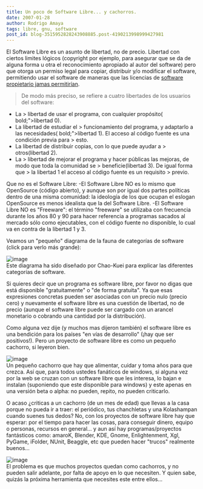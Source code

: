 ```yaml
---
title: Un poco de Software Libre... y cachorros.
date: 2007-01-28
author: Rodrigo Amaya
tags: libre, gnu, software
post_id: blog-3515952828243908885.post-4190213998999427981
---
```


El Software Libre es un asunto de libertad, no de precio. Libertad con ciertos limites lógicos (copyright por ejemplo, para asegurar que se da de alguna forma u otra el reconocimiento apropiado al autor del software) pero que otorga un permiso legal para copiar, distribuir y/o modificar el software, permitiendo usar el software de maneras que las licencias de [software propietario jamas permitirían](https://rodrigoamaya.blogspot.com/2007/01/el-software-propietario-la-realidad.html).
> De modo más
> preciso, se refiere a cuatro libertades de los usuarios del software:
- La > libertad de usar el programa, con cualquier propósito( bold;">libertad 0).
- La libertad de estudiar el > funcionamiento del programa, y adaptarlo a las necesidades( bold;">libertad 1). El acceso al código fuente es una condición previa para > esto.
- La libertad de distribuir copias, con lo que puede ayudar a > otros(libertad 2).
- La > libertad de mejorar el programa y hacer públicas las mejoras, de modo que toda la comunidad se > beneficie(libertad 3). De igual forma que > la libertad 1 el acceso al código fuente es un requisito > previo.

Que no es el Software Libre:
-El
Software Libre NO es lo mismo que OpenSource (código abierto), y aunque son por igual dos partes políticas dentro de una misma comunidad: la ideología de los que ocupan el eslogan OpenSource es menos idealista que la del Software Libre.
-El Software Libre NO es "Freeware": el término "freeware" se utilizaba con frecuencia durante los años
80 y 90 para hacer referencia a programas sacados al mercado sólo como ejecutables, con el código fuente no disponible, lo cual va en contra de la libertad 1 y 3.

Veamos un "pequeño" diagrama de la fauna de categorías de software (click para verlo más grande):

![image](https://www.gnu.org/philosophy/category.es.png)  
Este diagrama ha sido diseñado por Chao-Kuei para explicar las diferentes categorías de software.

Si quieres decir que un programa es software libre, por favor no digas que está disponible "gratuitamente" o "de forma gratuita". Ya que esas expresiones concretas pueden ser asociadas con un precio nulo (precio cero) y nuevamente el software libre es una cuestión de libertad, no de precio (aunque el software libre puede ser cargado con un arancel monetario o cobrando una cantidad por la distribución).

Como alguna vez dije (y muchos mas dijeron también) el software libre es una bendición para los países "en vías de desarrollo" (¡hay que ser positivos!). Pero un proyecto de software libre es como un pequeño cachorro, si leyeron bien.

![image](https://bp3.blogger.com/_ayvorITawE4/Rb9QtzD_h5I/AAAAAAAAABg/m6EqFC1DoUA/s400/puppy.jpg)    
Un pequeño cachorro que hay que alimentar, cuidar y toma años para que crezca. Así que, para todos ustedes fanáticos de windows, si alguna vez por la web se cruzan con un software libre que les interesa, lo bajan e instalan (suponiendo que este disponible para windows) y este apenas en una versión beta o alpha: no pueden, repito, no pueden criticarlo.

O acaso ¿criticas a un cachorro (de un mes de edad) que llevas a la casa porque no pueda ir a traer: el periódico, tus chanchletas y una Kolashampan cuando suenes tus dedos? No, con los proyectos de software libre hay que esperar: por el tiempo para hacer las cosas, para conseguir dinero, equipo o personas, recursos en general... y aun así hay programas/proyectos fantásticos como: amaroK, Blender, KDE, Gnome, Enlightenment, Xgl, PyGame, iFolder, NUnit, Beaggle, etc que pueden hacer "trucos" realmente buenos...

![image](https://bp0.blogger.com/_ayvorITawE4/Rb9SBDD_h6I/AAAAAAAAABo/-8fT2qC3DmQ/s400/puppy2.jpg)    
El problema es que muchos proyectos quedan como cachorros, y no pueden salir adelante, por falta de apoyo en lo que necesiten. Y quien sabe, quizás la próxima herramienta que necesites este entre ellos...